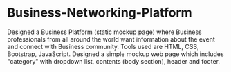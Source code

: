 # Business-Networking-Platform
Designed a Business Platform (static mockup page) where Business professionals from all around the world want information about the event and connect with Business community.
Tools used are HTML, CSS, Bootstrap, JavaScript.
Designed a simple mockup web page which includes "category" with dropdown list, contents (body section), header and footer.
